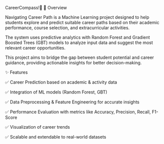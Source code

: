CareerCompass!🧭
📌 Overview

Navigating Career Path is a Machine Learning project designed to help students explore and predict suitable career paths based on their academic performance, course selection, and extracurricular activities.

The system uses predictive analytics with Random Forest and Gradient Boosted Trees (GBT) models to analyze input data and suggest the most relevant career opportunities.

This project aims to bridge the gap between student potential and career guidance, providing actionable insights for better decision-making.

✨ Features

✅ Career Prediction based on academic & activity data

✅ Integration of ML models (Random Forest, GBT)

✅ Data Preprocessing & Feature Engineering for accurate insights

✅ Performance Evaluation with metrics like Accuracy, Precision, Recall, F1-Score

✅ Visualization of career trends

✅ Scalable and extendable to real-world datasets

